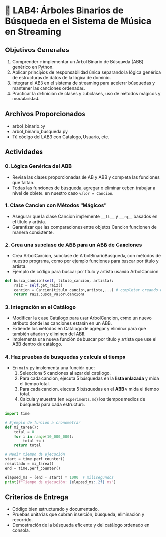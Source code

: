 # 🌳 LAB4: Árboles Binarios de Búsqueda en el Sistema de Música en Streaming

## Objetivos Generales
1. Comprender e implementar un Árbol Binario de Búsqueda (ABB) genérico en Python.  
2. Aplicar principios de responsabilidad única separando la lógica genérica de estructuras de datos de la lógica de dominio.  
3. Integrar el ABB en el sistema de streaming para acelerar búsquedas y mantener las canciones ordenadas.  
4. Practicar la definición de clases y subclases, uso de métodos mágicos y modularidad.

## Archivos Proporcionados
- arbol_binario.py
- arbol_binario_busqueda.py  
- Tú código del LAB3 con Catalogo, Usuario, etc.

## Actividades

### 0. Lógica Genérica del ABB
- Revisa las clases proporcionadas de AB y ABB y completa las funciones que faltan.  
- Todas las funciones de búsqueda, agregar o eliminar deben trabajar a nivel de objeto, en nuestro caso `valor = Cancion`.

### 1. Clase Cancion con Métodos "Mágicos"
- Asegurar que la clase Cancion implemente `__lt__` y `__eq__` basados en el título y artista.  
- Garantizar que las comparaciones entre objetos Cancion funcionen de manera consistente.

### 2. Crea una subclase de ABB para un ABB de Canciones
- Crea ArbolCancion, subclase de ArbolBinarioBusqueda, con métodos de nuestro programa, como por ejemplo funciones para buscar por título y artista.
- Ejemplo de código para buscar por título y artista usando ArbolCancion
```python
def busca_cancion(self, titulo_cancion, artista):
    raiz = self.get_raiz()
    cancion = Cancion(titulo_cancion,artista,...) # completar creando una cancion temporal para ser buscada (el resto de valores no hacen falta)
    return raiz.busca_valor(cancion)
```
### 3. Integración en el Catálogo
- Modificar la clase Catálogo para usar ArbolCancion, como un nuevo atributo donde las canciones estarán en un ABB.  
- Extiende los métodos en Catálogo de agregar y eliminar para que también añadan y eliminen del ABB.
- Implementa una nueva función de buscar por título y artista que use el ABB dentro de catálogo.

### 4. Haz pruebas de busquedas y calcula el tiempo

- En `main.py` implementa una función que:
  1. Selecciona 5 canciones al azar del catálogo.
  2. Para cada cancion, ejecuta 5 búsquedas en la **lista enlazada** y mida el tiempo total.
  3. Para cada cancion, ejecuta 5 búsquedas en el **ABB** y mida el tiempo total.
  4. Calcula y muestra (en `experiments.md`) los tiempos medios de búsqueda para cada estructura.

```python
import time

# Ejemplo de función a cronometrar
def mi_tarea():
    total = 0
    for i in range(10_000_000):
        total += i
    return total

# Medir tiempo de ejecución
start = time.perf_counter()
resultado = mi_tarea()
end = time.perf_counter()

elapsed_ms = (end - start) * 1000  # milisegundos
print(f"Tiempo de ejecución: {elapsed_ms:.2f} ms")
```

## Criterios de Entrega
- Código bien estructurado y documentado.  
- Pruebas unitarias que cubran inserción, búsqueda, eliminación y recorrido.
- Demostración de la búsqueda eficiente y del catálogo ordenado en consola.  